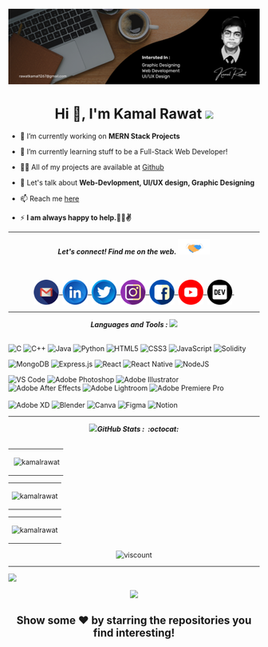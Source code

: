 
![cover](assets/cover.png)
<br>

<h1 align="center">Hi 👋, I'm Kamal Rawat <img src="https://media.giphy.com/media/mGcNjsfWAjY5AEZNw6/giphy.gif" width="50"></h1>

- 🔭 I’m currently working on **MERN Stack Projects**

- 🌱 I’m currently learning stuff to be a Full-Stack Web Developer!

- 👨‍💻 All of my projects are available at [Github](https://github.com/K-Rawat)

- 💬 Let's talk about **Web-Devlopment, UI/UX design, Graphic Designing**

- 📫 Reach me [here](mailto:kamalr20036@gmail.com)

- ⚡ **I am always happy to help.🍁🍀✌️**

<hr>
    <p align="center">
    <b><i>Let's connect! Find me on the web. </i></b><img src="https://github.com/sakshamgurbhele/sakshamgurbhele/blob/main/Images/Handshake.gif" height="30">
    <br><br>

  <p align = "center">
        <br>
        <a href="mailto:kamalr20036@gmail.com">
            <img align="center" alt="Kamal @Mail" width="50px" src="assets/gmail.png" />&nbsp;
        </a>
        <a href="https://www.linkedin.com/in/kamal-rawat-02">
            <img align="center" alt="Kamal @LinkedIN" width="50px" src="assets/linkedin.png" />&nbsp;
        </a>
        <a href="https://twitter.com/its_rawatji">
            <img align="center" alt="Kamal @Twitter" width="50px" src="assets/twitter.png" />&nbsp;
        </a>
        <a href="https://www.instagram.com/its_rawatji">
            <img align="center" alt="Kamal @Instagram" width="50px" src="assets/instagram.png" />&nbsp;
        </a>
        <a href="https://www.facebook.com/its_rawatji">
            <img align="center" alt="Kamal @facebook" width="50px" src="assets/facebook.png" />&nbsp;
        </a>
        <a href="https://www.youtube.com/channel/UCcrmuu0CnAeJHzosbtZ0KMQ">
            <img align="center" alt="Kamal @Youtube" width="50px" src="assets/youtube.png" />&nbsp;
        </a>
        <a href="https://dev.to/its_rawatji">
            <img align="center" src="assets/dev.png" alt="DEV Profile" width="50px">&nbsp;
        </a>
  </p>

<hr>
    <p align="center">
    <i><b>Languages and Tools : </b></i> <img src="https://emojis.slackmojis.com/emojis/images/1588315024/8823/hyperkitty.gif?1588315024" width="30" />
    <br><br>
    
     
![C](https://img.shields.io/badge/c-%2300599C.svg?style=for-the-badge&logo=c&logoColor=white) 
![C++](https://img.shields.io/badge/c++-%2300599C.svg?style=for-the-badge&logo=c%2B%2B&logoColor=white)
![Java](https://img.shields.io/badge/java-%23ED8B00.svg?style=for-the-badge&logo=java&logoColor=white)
![Python](https://img.shields.io/badge/python-3670A0?style=for-the-badge&logo=python&logoColor=ffdd54)
![HTML5](https://img.shields.io/badge/html5-%23E34F26.svg?style=for-the-badge&logo=html5&logoColor=white)
![CSS3](https://img.shields.io/badge/css3-%231572B6.svg?style=for-the-badge&logo=css3&logoColor=white) 
![JavaScript](https://img.shields.io/badge/javascript-%23323330.svg?style=for-the-badge&logo=javascript&logoColor=%23F7DF1E)
![Solidity](https://img.shields.io/badge/Solidity-e6e6e6?style=for-the-badge&logo=solidity&logoColor=black) &nbsp; <br>

![MongoDB](https://img.shields.io/badge/MongoDB-%234ea94b.svg?style=for-the-badge&logo=mongodb&logoColor=white)
![Express.js](https://img.shields.io/badge/express.js-%23404d59.svg?style=for-the-badge&logo=express&logoColor=%2361DAFB) 
![React](https://img.shields.io/badge/react-%2320232a.svg?style=for-the-badge&logo=react&logoColor=%2361DAFB) 
![React Native](https://img.shields.io/badge/react_native-%2320232a.svg?style=for-the-badge&logo=react&logoColor=%2361DAFB) 
![NodeJS](https://img.shields.io/badge/node.js-6DA55F?style=for-the-badge&logo=node.js&logoColor=white) &nbsp; <br>
<!-- 
![Redux](https://img.shields.io/badge/redux-%23593d88.svg?style=for-the-badge&logo=redux&logoColor=white) 
![Git](https://img.shields.io/badge/Git-F05032?style=for-the-badge&logo=git&logoColor=white)
![SASS](https://img.shields.io/badge/SASS-hotpink.svg?style=for-the-badge&logo=SASS&logoColor=white)
![NPM](https://img.shields.io/badge/NPM-%23000000.svg?style=for-the-badge&logo=npm&logoColor=white)
![GitHub Pages](https://img.shields.io/badge/GitHub_Pages-100000?style=for-the-badge&logo=github&logoColor=white)
![Netlify](https://img.shields.io/badge/netlify-%23000000.svg?style=for-the-badge&logo=netlify&logoColor=#00C7B7) 
![Vercel](https://img.shields.io/badge/vercel-%23000000.svg?style=for-the-badge&logo=vercel&logoColor=white) 
![Bootstrap](https://img.shields.io/badge/bootstrap-%23563D7C.svg?style=for-the-badge&logo=bootstrap&logoColor=white) &nbsp;<br>
 -->
![VS Code](https://img.shields.io/badge/Visual_Studio_Code-0078D4?style=for-the-badge&logo=visual%20studio%20code&logoColor=white)
![Adobe Photoshop](https://img.shields.io/badge/adobephotoshop-%2331A8FF.svg?style=for-the-badge&logo=adobephotoshop&logoColor=white)
![Adobe Illustrator](https://img.shields.io/badge/adobeillustrator-%23FF9A00.svg?style=for-the-badge&logo=adobeillustrator&logoColor=white)&nbsp;<br> 
![Adobe After Effects](https://img.shields.io/badge/Adobe%20After%20Effects-9999FF.svg?style=for-the-badge&logo=Adobe%20After%20Effects&logoColor=white)
![Adobe Lightroom](https://img.shields.io/badge/Adobe%20Lightroom-31A8FF.svg?style=for-the-badge&logo=Adobe%20Lightroom&logoColor=white)
![Adobe Premiere Pro](https://img.shields.io/badge/Adobe%20Premiere%20Pro-9999FF.svg?style=for-the-badge&logo=Adobe%20Premiere%20Pro&logoColor=white)&nbsp;<br><br>
![Adobe XD](https://img.shields.io/badge/Adobe%20XD-470137?style=for-the-badge&logo=Adobe%20XD&logoColor=#FF61F6)
![Blender](https://img.shields.io/badge/blender-%23F5792A.svg?style=for-the-badge&logo=blender&logoColor=white)
![Canva](https://img.shields.io/badge/Canva-%2300C4CC.svg?style=for-the-badge&logo=Canva&logoColor=white)
![Figma](https://img.shields.io/badge/figma-%23F24E1E.svg?style=for-the-badge&logo=figma&logoColor=white)
![Notion](https://img.shields.io/badge/Notion-%23000000.svg?style=for-the-badge&logo=notion&logoColor=white)&nbsp; <br>

</p>
<hr>
<p align = "center">
  <img height="40" src="https://raw.githubusercontent.com/innng/innng/master/assets/kyubey.gif"/><i><b>GitHub Stats :  &nbsp;:octocat:</b></i>
  <br><br>
</p>

<table align='center'>
  <tr>
    <td><p>&nbsp;<img align="center" src="https://github-readme-stats.vercel.app/api?username=k-rawat&theme=dark&hide_border=true&show_icons=true&locale=en" alt="kamalrawat" />
</p></td></tr>
</table>

<table align='center'>
  <tr>
    <td><p><img align="center" src="https://github-readme-streak-stats.herokuapp.com/?user=k-rawat&theme=dark&hide_border=true&" alt="kamalrawat" /></p></td></tr>
</table>

<table align='center'>
  <tr>
    <td><p><img align="center" src="https://github-readme-stats.vercel.app/api/top-langs?username=k-rawat&theme=dark&hide_border=true&show_icons=true&locale=en&layout=compact" alt="kamalrawat" /></p></td>
  </tr>
</table>

<p align = "center">
<img  src = "https://komarev.com/ghpvc/?username=k-rawat" alt="viscount" />
</p>
<hr>

![](https://activity-graph.herokuapp.com/graph?username=k-rawat&theme=github)
<p align = "center">
<img src="https://emojis.slackmojis.com/emojis/images/1621024394/39092/cat-roll.gif?1621024394" width="28" /><h2 align="center">Show some  ❤️  by starring the repositories you find interesting!</h2>
</p>
